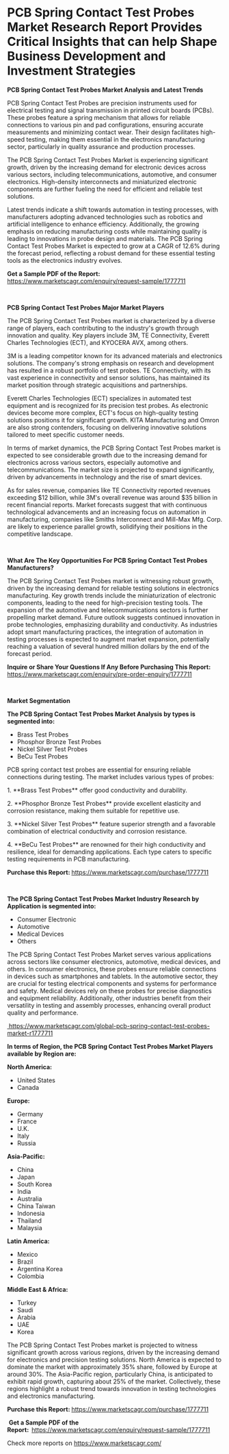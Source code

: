 <p><h1>PCB Spring Contact Test Probes Market Research Report Provides Critical Insights that can help Shape Business Development and Investment Strategies</h1></p><p><strong>PCB Spring Contact Test Probes Market Analysis and Latest Trends</strong></p>
<p><p>PCB Spring Contact Test Probes are precision instruments used for electrical testing and signal transmission in printed circuit boards (PCBs). These probes feature a spring mechanism that allows for reliable connections to various pin and pad configurations, ensuring accurate measurements and minimizing contact wear. Their design facilitates high-speed testing, making them essential in the electronics manufacturing sector, particularly in quality assurance and production processes.</p><p>The PCB Spring Contact Test Probes Market is experiencing significant growth, driven by the increasing demand for electronic devices across various sectors, including telecommunications, automotive, and consumer electronics. High-density interconnects and miniaturized electronic components are further fueling the need for efficient and reliable test solutions. </p><p>Latest trends indicate a shift towards automation in testing processes, with manufacturers adopting advanced technologies such as robotics and artificial intelligence to enhance efficiency. Additionally, the growing emphasis on reducing manufacturing costs while maintaining quality is leading to innovations in probe design and materials. The PCB Spring Contact Test Probes Market is expected to grow at a CAGR of 12.6% during the forecast period, reflecting a robust demand for these essential testing tools as the electronics industry evolves.</p></p>
<p><strong>Get a Sample PDF of the Report:&nbsp;</strong> <a href="https://www.marketscagr.com/enquiry/request-sample/1777711?utm_campaign=2460&utm_medium=2&utm_source=Github&utm_content=ia&utm_term=13022025&utm_id=pcb-spring-contact-test-probes">https://www.marketscagr.com/enquiry/request-sample/1777711</a></p>
<p>&nbsp;</p>
<p><strong>PCB Spring Contact Test Probes Major Market Players</strong></p>
<p><p>The PCB Spring Contact Test Probes market is characterized by a diverse range of players, each contributing to the industry's growth through innovation and quality. Key players include 3M, TE Connectivity, Everett Charles Technologies (ECT), and KYOCERA AVX, among others.</p><p>3M is a leading competitor known for its advanced materials and electronics solutions. The company's strong emphasis on research and development has resulted in a robust portfolio of test probes. TE Connectivity, with its vast experience in connectivity and sensor solutions, has maintained its market position through strategic acquisitions and partnerships.</p><p>Everett Charles Technologies (ECT) specializes in automated test equipment and is recognized for its precision test probes. As electronic devices become more complex, ECT's focus on high-quality testing solutions positions it for significant growth. KITA Manufacturing and Omron are also strong contenders, focusing on delivering innovative solutions tailored to meet specific customer needs.</p><p>In terms of market dynamics, the PCB Spring Contact Test Probes market is expected to see considerable growth due to the increasing demand for electronics across various sectors, especially automotive and telecommunications. The market size is projected to expand significantly, driven by advancements in technology and the rise of smart devices.</p><p>As for sales revenue, companies like TE Connectivity reported revenues exceeding $12 billion, while 3M's overall revenue was around $35 billion in recent financial reports. Market forecasts suggest that with continuous technological advancements and an increasing focus on automation in manufacturing, companies like Smiths Interconnect and Mill-Max Mfg. Corp. are likely to experience parallel growth, solidifying their positions in the competitive landscape.</p></p>
<p>&nbsp;</p>
<p><strong>What Are The Key Opportunities For PCB Spring Contact Test Probes Manufacturers?</strong></p>
<p><p>The PCB Spring Contact Test Probes market is witnessing robust growth, driven by the increasing demand for reliable testing solutions in electronics manufacturing. Key growth trends include the miniaturization of electronic components, leading to the need for high-precision testing tools. The expansion of the automotive and telecommunications sectors is further propelling market demand. Future outlook suggests continued innovation in probe technologies, emphasizing durability and conductivity. As industries adopt smart manufacturing practices, the integration of automation in testing processes is expected to augment market expansion, potentially reaching a valuation of several hundred million dollars by the end of the forecast period.</p></p>
<p><strong>Inquire or Share Your Questions If Any Before Purchasing This Report:</strong> <a href="https://www.marketscagr.com/enquiry/pre-order-enquiry/1777711?utm_campaign=2460&utm_medium=2&utm_source=Github&utm_content=ia&utm_term=13022025&utm_id=pcb-spring-contact-test-probes">https://www.marketscagr.com/enquiry/pre-order-enquiry/1777711</a></p>
<p>&nbsp;</p>
<p><strong>Market Segmentation</strong></p>
<p><strong>The PCB Spring Contact Test Probes Market Analysis by types is segmented into:</strong></p>
<p><ul><li>Brass Test Probes</li><li>Phosphor Bronze Test Probes</li><li>Nickel Silver Test Probes</li><li>BeCu Test Probes</li></ul></p>
<p><p>PCB spring contact test probes are essential for ensuring reliable connections during testing. The market includes various types of probes: </p><p>1. **Brass Test Probes** offer good conductivity and durability.</p><p>2. **Phosphor Bronze Test Probes** provide excellent elasticity and corrosion resistance, making them suitable for repetitive use.</p><p>3. **Nickel Silver Test Probes** feature superior strength and a favorable combination of electrical conductivity and corrosion resistance.</p><p>4. **BeCu Test Probes** are renowned for their high conductivity and resilience, ideal for demanding applications. Each type caters to specific testing requirements in PCB manufacturing.</p></p>
<p><strong>Purchase this Report:&nbsp;</strong><a href="https://www.marketscagr.com/purchase/1777711?utm_campaign=2460&utm_medium=2&utm_source=Github&utm_content=ia&utm_term=13022025&utm_id=pcb-spring-contact-test-probes">https://www.marketscagr.com/purchase/1777711</a></p>
<p>&nbsp;</p>
<p><strong>The PCB Spring Contact Test Probes Market Industry Research by Application is segmented into:</strong></p>
<p><ul><li>Consumer Electronic</li><li>Automotive</li><li>Medical Devices</li><li>Others</li></ul></p>
<p><p>The PCB Spring Contact Test Probes Market serves various applications across sectors like consumer electronics, automotive, medical devices, and others. In consumer electronics, these probes ensure reliable connections in devices such as smartphones and tablets. In the automotive sector, they are crucial for testing electrical components and systems for performance and safety. Medical devices rely on these probes for precise diagnostics and equipment reliability. Additionally, other industries benefit from their versatility in testing and assembly processes, enhancing overall product quality and performance.</p></p>
<p><a href="https://www.marketscagr.com/global-pcb-spring-contact-test-probes-market-r1777711?utm_campaign=2460&utm_medium=2&utm_source=Github&utm_content=ia&utm_term=13022025&utm_id=pcb-spring-contact-test-probes">&nbsp;https://www.marketscagr.com/global-pcb-spring-contact-test-probes-market-r1777711</a></p>
<p><strong>In terms of Region, the PCB Spring Contact Test Probes Market Players available by Region are:</strong></p>
<p>
    <p> <strong> North America: </strong>
        <ul>
            <li>United States</li>
            <li>Canada</li>
        </ul>
        </p> 
    <p> <strong> Europe: </strong>
        <ul>
            <li>Germany</li>
            <li>France</li>
            <li>U.K.</li>
            <li>Italy</li>
            <li>Russia</li>
        </ul>
        </p> 
    <p> <strong> Asia-Pacific: </strong>
        <ul>
            <li>China</li>
            <li>Japan</li>
            <li>South Korea</li>
            <li>India</li>
            <li>Australia</li>
            <li>China Taiwan</li>
            <li>Indonesia</li>
            <li>Thailand</li>
            <li>Malaysia</li>
        </ul>
        </p> 
    <p> <strong> Latin America: </strong>
        <ul>
            <li>Mexico</li>
            <li>Brazil</li>
            <li>Argentina Korea</li>
            <li>Colombia</li>
        </ul>
        </p> 
    <p> <strong> Middle East & Africa: </strong>
        <ul>
            <li>Turkey</li>
            <li>Saudi</li>
            <li>Arabia</li>
            <li>UAE</li>
            <li>Korea</li>
        </ul>
    </p>
    </p>
<p><p>The PCB Spring Contact Test Probes market is projected to witness significant growth across various regions, driven by the increasing demand for electronics and precision testing solutions. North America is expected to dominate the market with approximately 35% share, followed by Europe at around 30%. The Asia-Pacific region, particularly China, is anticipated to exhibit rapid growth, capturing about 25% of the market. Collectively, these regions highlight a robust trend towards innovation in testing technologies and electronics manufacturing.</p></p>
<p><strong>Purchase this Report: </strong><a href="https://www.marketscagr.com/purchase/1777711?utm_campaign=2460&utm_medium=2&utm_source=Github&utm_content=ia&utm_term=13022025&utm_id=pcb-spring-contact-test-probes">https://www.marketscagr.com/purchase/1777711</a></p>
<p>&nbsp;<strong>Get a Sample PDF of the Report:&nbsp;&nbsp;</strong><a href="https://www.marketscagr.com/enquiry/request-sample/1777711?utm_campaign=2460&utm_medium=2&utm_source=Github&utm_content=ia&utm_term=13022025&utm_id=pcb-spring-contact-test-probes">https://www.marketscagr.com/enquiry/request-sample/1777711</a></p>
<p><strong></strong></p>
<p>Check more reports on <a href="https://www.marketscagr.com/?utm_campaign=2460&utm_medium=2&utm_source=Github&utm_content=ia&utm_term=13022025&utm_id=pcb-spring-contact-test-probes">https://www.marketscagr.com/</a></p>